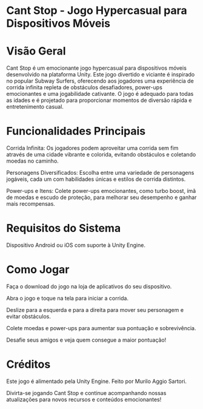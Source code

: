 # Cant Stop - Jogo Hypercasual para Dispositivos Móveis
# Visão Geral
Cant Stop é um emocionante jogo hypercasual para dispositivos móveis desenvolvido na plataforma Unity. Este jogo divertido e viciante é inspirado no popular Subway Surfers, oferecendo aos jogadores uma experiência de corrida infinita repleta de obstáculos desafiadores, power-ups emocionantes e uma jogabilidade cativante. O jogo é adequado para todas as idades e é projetado para proporcionar momentos de diversão rápida e entretenimento casual.

# Funcionalidades Principais
Corrida Infinita: Os jogadores podem aproveitar uma corrida sem fim através de uma cidade vibrante e colorida, evitando obstáculos e coletando moedas no caminho.

Personagens Diversificados: Escolha entre uma variedade de personagens jogáveis, cada um com habilidades únicas e estilos de corrida distintos.

Power-ups e Itens: Colete power-ups emocionantes, como turbo boost, ímã de moedas e escudo de proteção, para melhorar seu desempenho e ganhar mais recompensas.

# Requisitos do Sistema
Dispositivo Android ou iOS com suporte à Unity Engine.
# Como Jogar
Faça o download do jogo na loja de aplicativos do seu dispositivo.

Abra o jogo e toque na tela para iniciar a corrida.

Deslize para a esquerda e para a direita para mover seu personagem e evitar obstáculos.

Colete moedas e power-ups para aumentar sua pontuação e sobrevivência.

Desafie seus amigos e veja quem consegue a maior pontuação!

# Créditos
Este jogo é alimentado pela Unity Engine. Feito por Murilo Aggio Sartori.

Divirta-se jogando Cant Stop e continue acompanhando nossas atualizações para novos recursos e conteúdos emocionantes!
